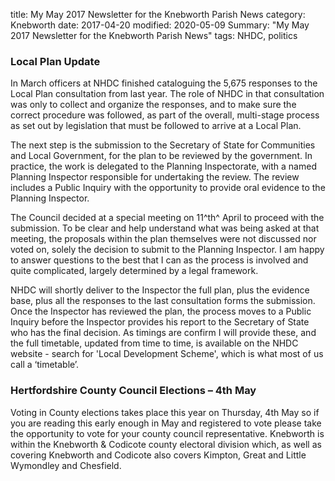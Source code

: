 title: My May 2017 Newsletter for the Knebworth Parish News
category: Knebworth
date: 2017-04-20
modified: 2020-05-09
Summary: "My May 2017 Newsletter for the Knebworth Parish News" 
tags: NHDC, politics







### **Local Plan Update**


In March officers at NHDC finished cataloguing the 5,675 responses to the Local Plan consultation from last year. The role of NHDC in that consultation was only to collect and organize the responses, and to make sure the correct procedure was followed, as part of the overall, multi-stage process as set out by legislation that must be followed to arrive at a Local Plan.


The next step is the submission to the Secretary of State for Communities and Local Government, for the plan to be reviewed by the government. In practice, the work is delegated to the Planning Inspectorate, with a named Planning Inspector responsible for undertaking the review. The review includes a Public Inquiry with the opportunity to provide oral evidence to the Planning Inspector.


The Council decided at a special meeting on 11^th^ April to proceed with the submission. To be clear and help understand what was being asked at that meeting, the proposals within the plan themselves were not discussed nor voted on, solely the decision to submit to the Planning Inspector. I am happy to answer questions to the best that I can as the process is involved and quite complicated, largely determined by a legal framework.


NHDC will shortly deliver to the Inspector the full plan, plus the evidence base, plus all the responses to the last consultation forms the submission. Once the Inspector has reviewed the plan, the process moves to a Public Inquiry before the Inspector provides his report to the Secretary of State who has the final decision. As timings are confirm I will provide these, and the full timetable, updated from time to time, is available on the NHDC website - search for 'Local Development Scheme', which is what most of us call a ‘timetable’.


### **Hertfordshire County Council Elections – 4th May**


Voting in County elections takes place this year on Thursday, 4th May so if you are reading this early enough in May and registered to vote please take the opportunity to vote for your county council representative. Knebworth is within the Knebworth & Codicote county electoral division which, as well as covering Knebworth and Codicote also covers Kimpton, Great and Little Wymondley and Chesfield.


